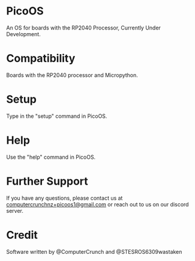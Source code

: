 # PicoOS
An OS for boards with the RP2040 Processor, Currently Under Development.

# Compatibility
Boards with the RP2040 processor and Micropython.

# Setup
Type in the "setup" command in PicoOS.

# Help
Use the "help" command in PicoOS.

# Further Support
If you have any questions, please contact us at computercrunchnz+picoos1@gmail.com or reach out to us on our discord server.

# Credit
Software written by @ComputerCrunch and @STESROS6309wastaken
